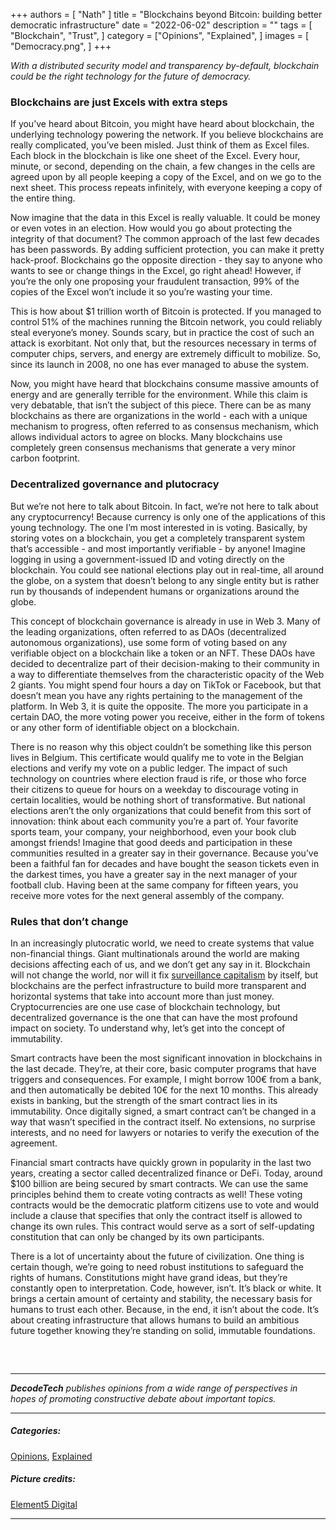 +++
authors = [
    "Nath"
]
title = "Blockchains beyond Bitcoin: building better democratic infrastructure"
date = "2022-06-02"
description = ""
tags = [ "Blockchain", "Trust",
]
category = ["Opinions", "Explained", ]
images = [
    "Democracy.png",
]
+++

*With a distributed security model and transparency by-default, blockchain could be the right technology for the future of democracy.*

### Blockchains are just Excels with extra steps

If you’ve heard about Bitcoin, you might have heard about blockchain, the underlying technology powering the network. If you believe blockchains are really complicated, you’ve been misled. Just think of them as Excel files. Each block in the blockchain is like one sheet of the Excel. Every hour, minute, or second, depending on the chain, a few changes in the cells are agreed upon by all people keeping a copy of the Excel, and on we go to the next sheet. This process repeats infinitely, with everyone keeping a copy of the entire thing.

Now imagine that the data in this Excel is really valuable. It could be money or even votes in an election. How would you go about protecting the integrity of that document? The common approach of the last few decades has been passwords. By adding sufficient protection, you can make it pretty hack-proof. Blockchains go the opposite direction - they say to anyone who wants to see or change things in the Excel, go right ahead! However, if you’re the only one proposing your fraudulent transaction, 99% of the copies of the Excel won’t include it so you’re wasting your time.

This is how about $1 trillion worth of Bitcoin is protected. If you managed to control 51% of the machines running the Bitcoin network, you could reliably steal everyone’s money. Sounds scary, but in practice the cost of such an attack is exorbitant. Not only that, but the resources necessary in terms of computer chips, servers, and energy are extremely difficult to mobilize. So, since its launch in 2008, no one has ever managed to abuse the system. 

Now, you might have heard that blockchains consume massive amounts of energy and are generally terrible for the environment. While this claim is very debatable, that isn’t the subject of this piece. There can be as many blockchains as there are organizations in the world - each with a unique mechanism to progress, often referred to as consensus mechanism, which allows individual actors to agree on blocks. Many blockchains use completely green consensus mechanisms that generate a very minor carbon footprint.

### Decentralized governance and plutocracy

But we’re not here to talk about Bitcoin. In fact, we’re not here to talk about any cryptocurrency! Because currency is only one of the applications of this young technology. The one I’m most interested in is voting. Basically, by storing votes on a blockchain, you get a completely transparent system that’s accessible - and most importantly verifiable - by anyone! Imagine logging in using a government-issued ID and voting directly on the blockchain. You could see national elections play out in real-time, all around the globe, on a system that doesn’t belong to any single entity but is rather run by thousands of independent humans or organizations around the globe.

This concept of blockchain governance is already in use in Web 3. Many of the leading organizations, often referred to as DAOs (decentralized autonomous organizations), use some form of voting based on any verifiable object on a blockchain like a token or an NFT. These DAOs have decided to decentralize part of their decision-making to their community in a way to differentiate themselves from the characteristic opacity of the Web 2 giants. You might spend four hours a day on TikTok or Facebook, but that doesn’t mean you have any rights pertaining to the management of the platform. In Web 3, it is quite the opposite. The more you participate in a certain DAO, the more voting power you receive, either in the form of tokens or any other form of identifiable object on a blockchain.

There is no reason why this object couldn’t be something like this person lives in Belgium. This certificate would qualify me to vote in the Belgian elections and verify my vote on a public ledger. The impact of such technology on countries where election fraud is rife, or those who force their citizens to queue for hours on a weekday to discourage voting in certain localities, would be nothing short of transformative. But national elections aren’t the only organizations that could benefit from this sort of innovation: think about each community you’re a part of. Your favorite sports team, your company, your neighborhood, even your book club amongst friends! Imagine that good deeds and participation in these communities resulted in a greater say in their governance. Because you’ve been a faithful fan for decades and have bought the season tickets even in the darkest times, you have a greater say in the next manager of your football club. Having been at the same company for fifteen years, you receive more votes for the next general assembly of the company.

### Rules that don’t change

In an increasingly plutocratic world, we need to create systems that value non-financial things. Giant multinationals around the world are making decisions affecting each of us, and we don’t get any say in it. Blockchain will not change the world, nor will it fix [surveillance capitalism](https://en.wikipedia.org/wiki/Surveillance_capitalism) by itself, but blockchains are the perfect infrastructure to build more transparent and horizontal systems that take into account more than just money. Cryptocurrencies are one use case of blockchain technology, but decentralized governance is the one that can have the most profound impact on society. To understand why, let’s get into the concept of immutability.

Smart contracts have been the most significant innovation in blockchains in the last decade. They’re, at their core, basic computer programs that have triggers and consequences. For example, I might borrow 100€ from a bank, and then automatically be debited 10€ for the next 10 months. This already exists in banking, but the strength of the smart contract lies in its immutability. Once digitally signed, a smart contract can’t be changed in a way that wasn’t specified in the contract itself. No extensions, no surprise interests, and no need for lawyers or notaries to verify the execution of the agreement.

Financial smart contracts have quickly grown in popularity in the last two years, creating a sector called decentralized finance or DeFi. Today, around $100 billion are being secured by smart contracts. We can use the same principles behind them to create voting contracts as well! These voting contracts would be the democratic platform citizens use to vote and would include a clause that specifies that only the contract itself is allowed to change its own rules. This contract would serve as a sort of self-updating constitution that can only be changed by its own participants.

There is a lot of uncertainty about the future of civilization. One thing is certain though, we’re going to need robust institutions to safeguard the rights of humans. Constitutions might have grand ideas, but they’re constantly open to interpretation. Code, however, isn’t. It’s black or white. It brings a certain amount of certainty and stability, the necessary basis for humans to trust each other. Because, in the end, it isn’t about the code. It’s about creating infrastructure that allows humans to build an ambitious future together knowing they’re standing on solid, immutable foundations.


##### &nbsp; 
***
***DecodeTech** publishes opinions from a wide range of perspectives in hopes of promoting constructive debate about important topics.*
***
##### Categories:
[Opinions](https://decodetech.eu/category/opinions/), [Explained](https://decodetech.eu/category/explained/)

##### Picture credits:
[Element5 Digital](https://unsplash.com/photos/T9CXBZLUvic)
***
